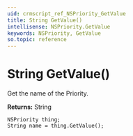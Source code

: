 ```yaml
---
uid: crmscript_ref_NSPriority_GetValue
title: String GetValue()
intellisense: NSPriority.GetValue
keywords: NSPriority, GetValue
so.topic: reference
---
```


# String GetValue()

Get the name of the Priority.

**Returns:** String

```crmscript
NSPriority thing;
String name = thing.GetValue();
```


